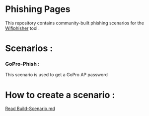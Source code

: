 # Phishing Pages

This repository contains community-built phishing scenarios for the <a href="https://github.com/wifiphisher/wifiphisher">Wifiphisher</a> tool.

# Scenarios :

### GoPro-Phish :
This scenario is used to get a GoPro AP password

# How to create a scenario :

[Read Build-Scenario.md](https://github.com/Splinter0/extra-phishing-pages/blob/master/Build-Scenario.md)
